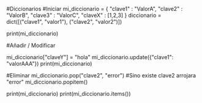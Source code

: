 #Diccionarios
#Iniciar
mi_diccionario = {
    "clave1" : "ValorA",
    "clave2" : "ValorB",
    "clave3" : "ValorC",
    "claveX" : [1,2,3]
}
diccionario = dict([("clave1", "valor1"), ("clave2", "valor2")])

print(mi_diccionario)

#Añadir / Modificar

mi_diccionario["claveY"] = "hola"
mi_diccionario.update({"clave1": "valorAAA"})
print(mi_diccionario)

#Eliminar
mi_diccionario.pop("clave2", "error") #Sino existe clave2 arrojara "error"
mi_diccionario.popitem()

print(mi_diccionario)
print(mi_diccionario.items())
